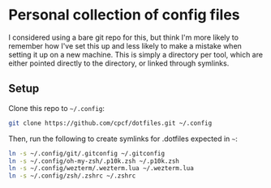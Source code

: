 # Personal collection of config files

I considered using a bare git repo for this, but think I'm more likely to remember how I've set this up and less likely to make a mistake when setting it up on a new machine.
This is simply a directory per tool, which are either pointed directly to the directory, or linked through symlinks.

## Setup
Clone this repo to `~/.config`:
```bash
git clone https://github.com/cpcf/dotfiles.git ~/.config
```

Then, run the following to create symlinks for .dotfiles expected in `~`:
```bash
ln -s ~/.config/git/.gitconfig ~/.gitconfig
ln -s ~/.config/oh-my-zsh/.p10k.zsh ~/.p10k.zsh
ln -s ~/.config/wezterm/.wezterm.lua ~/.wezterm.lua
ln -s ~/.config/zsh/.zshrc ~/.zshrc
```

